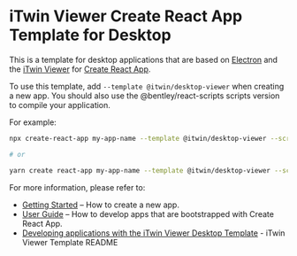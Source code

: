 # iTwin Viewer Create React App Template for Desktop

This is a template for desktop applications that are based on [Electron](https://www.electronjs.org/) and the [iTwin Viewer](https://github.com/itwin/viewer/tree/main/packages/modules/desktop-viewer-react) for [Create React App](https://github.com/facebook/create-react-app).

To use this template, add `--template @itwin/desktop-viewer` when creating a new app. You should also use the @bentley/react-scripts scripts version to compile your application.

For example:

```sh
npx create-react-app my-app-name --template @itwin/desktop-viewer --scripts-version @bentley/react-scripts

# or

yarn create react-app my-app-name --template @itwin/desktop-viewer --scripts-version @bentley/react-scripts
```

For more information, please refer to:

- [Getting Started](https://create-react-app.dev/docs/getting-started) – How to create a new app.
- [User Guide](https://create-react-app.dev) – How to develop apps that are bootstrapped with Create React App.
- [Developing applications with the iTwin Viewer Desktop Template](https://github.com/iTwin/viewer/blob/master/packages/modules/cra-template-desktop-viewer/template/README.md) - iTwin Viewer Template README
